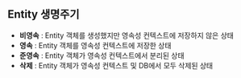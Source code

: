 ## Entity 생명주기

- **비영속** : Entity 객체를 생성했지만 영속성 컨텍스트에 저장하지 않은 상태
- **영속** : Entity 객체를 영속성 컨텍스트에 저장한 상태
- **준영속** : Entity 객체가 영속성 컨텍스트에서 분리된 상태
- **삭제** : Entity 객체가 영속성 컨텍스트 및 DB에서 모두 삭제된 상태
